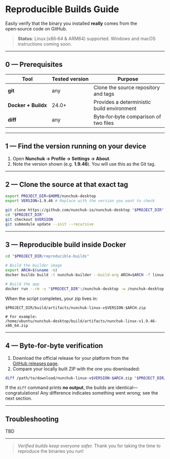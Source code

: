 
# Reproducible Builds Guide

Easily verify that the binary you installed **really** comes from the open‑source code on GitHub.

> **Status**: Linux (x86‑64 & ARM64) supported. Windows and macOS instructions coming soon.

---

## 0 — Prerequisites

| Tool                | Tested version | Purpose                                       |
| ------------------- | -------------- | --------------------------------------------- |
| **git**             | any            | Clone the source repository and tags          |
| **Docker + Buildx** | 24.0+          | Provides a deterministic build environment    |
| **diff**            | any            | Byte‑for‑byte comparison of two files         |

---

## 1 — Find the version running on your device

1. Open **Nunchuk → Profile → Settings → About**.
2. Note the version shown (e.g. **1.9.46**). You will use this as the Git tag.

---

## 2 — Clone the source at that exact tag

``` bash
export PROJECT_DIR=$HOME/nunchuk-desktop
export VERSION=1.9.46 # Replace with the version you want to check

git clone https://github.com/nunchuk-io/nunchuk-desktop "$PROJECT_DIR"
cd "$PROJECT_DIR"
git checkout $VERSION
git submodule update --init --recursive
```

---

## 3 — Reproducible build inside Docker

```bash
cd "$PROJECT_DIR/reproducible-builds"

# Build the builder image
export ARCH=$(uname -m)
docker buildx build -t nunchuk-builder --build-arg ARCH=$ARCH -f linux.Dockerfile .

# Build the app
docker run --rm -v "$PROJECT_DIR":/nunchuk-desktop -w /nunchuk-desktop nunchuk-builder bash ./reproducible-builds/linux.sh
```

When the script completes, your zip lives in:

```
$PROJECT_DIR/build/artifacts/nunchuk-linux-v$VERSION-$ARCH.zip

# For example:
/home/ubuntu/nunchuk-desktop/build/artifacts/nunchuk-linux-v1.9.46-x86_64.zip
```

---

## 4 — Byte‑for‑byte verification

1. Download the official release for your platform from the [GitHub releases page](https://github.com/nunchuk-io/nunchuk-desktop/releases).
2. Compare your locally built ZIP with the one you downloaded:

```bash
diff /path/to/download/nunchuk-linux-v$VERSION-$ARCH.zip "$PROJECT_DIR/build/artifacts/nunchuk-linux-v$VERSION-$ARCH.zip"
```

If the `diff` command prints **no output**, the builds are identical—congratulations! Any difference indicates something went wrong; see the next section.

---

## Troubleshooting
TBD

---

> *Verified builds keep everyone safer.* Thank you for taking the time to reproduce the binaries you run!
